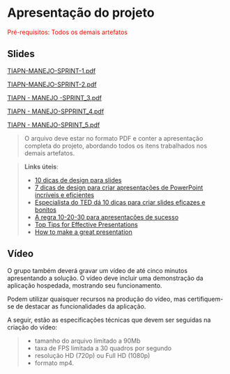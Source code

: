 # Apresentação do projeto

<span style="color:red">Pré-requisitos: Todos os demais artefatos</span>


## Slides

[TIAPN-MANEJO-SPRINT-1.pdf](https://github.com/user-attachments/files/19233468/TIAPN-MANEJO-SPRINT-1.pdf)

[TIAPN-MANEJO-SPRINT-2.pdf](https://github.com/user-attachments/files/19625341/TIAPN.-.MANEJO.-.SPRINT.2.pdf)

[TIAPN - MANEJO -SPRINT_3.pdf](https://github.com/user-attachments/files/20113732/TIAPN.-.MANEJO.-SPRINT_3.pdf)

[TIAPN - MANEJO-SPPRINT_4.pdf](https://github.com/user-attachments/files/20620985/TIAPN.-.MANEJO.pdf)

[TIAPN - MANEJO-SPRINT_5.pdf](https://github.com/user-attachments/files/20956081/TIAPN.-.MANEJO.FINAL.pdf)


> O arquivo deve estar no formato PDF e conter a apresentação completa do projeto, abordando todos os itens trabalhados nos demais artefatos. 



> **Links úteis**:
> - [10 dicas de design para slides](https://rockcontent.com/blog/design-para-slides/)
> - [7 dicas de design para criar apresentações de PowerPoint incríveis e eficientes](https://www.shutterstock.com/pt/blog/7-dicas-de-design-para-criar-apresentacoes-de-powerpoint-incriveis-e-eficientes)
> - [Especialista do TED dá 10 dicas para criar slides eficazes e bonitos](https://soap.com.br/blog/especialista-do-ted-da-10-dicas-para-criar-slides-eficazes-e-bonitos)
> - [A regra 10-20-30 para apresentações de sucesso](https://revistapegn.globo.com/Noticias/noticia/2014/07/regra-10-20-30-para-apresentacoes-de-sucesso.html)
> - [Top Tips for Effective Presentations](https://www.skillsyouneed.com/present/presentation-tips.html)
> - [How to make a great presentation](https://www.ted.com/playlists/574/how_to_make_a_great_presentation)


## Vídeo

O grupo também deverá gravar um vídeo de até cinco minutos apresentando a solução. O vídeo deve incluir uma demonstração da aplicação hospedada, mostrando seu funcionamento.

Podem utilizar quaisquer recursos na produção do vídeo, mas certifiquem-se de destacar as funcionalidades da aplicação.

A seguir, estão as especificações técnicas que devem ser seguidas na criação do vídeo:

> - tamanho do arquivo limitado a 90Mb
> - taxa de FPS limitada a 30 quadros por segundo
> - resolução HD (720p) ou Full HD (1080p)
> - formato mp4.


